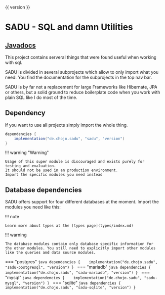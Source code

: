 {{ version }}

# SADU - SQL and damn Utilities

## [Javadocs](https://rainbowdashlabs.github.io/sadu/)

This project contains serveral things that were found useful when working with sql.

SADU is divided in several subprojects which allow to only import what you need. You find the documentation for the subprojects in the top nav bar.

SADU is by far not a replacement for large Frameworks like Hibernate, JPA or others, but a solid ground to reduce boilerplate code when
you work with plain SQL like I do most of the time.

## Dependency

If you want to use all projects simply import the whole thing.

```java
dependencies {   
    implementation("de.chojo.sadu", "sadu", "version")
}
```

!!! warning "Warning"

    Usage of this super module is discouraged and exists purely for testing and evaluation.
    It should not be used in an production environment.
    Import the specific modules you need instead

## Database dependencies

SADU offers support for four different databases at the moment. Import the modules you need like this:

<!-- @formatter:off -->

!!! note

    Learn more about types at the [types page](types/index.md)

!!! warning

    The database modules contain only database specific information for the other modules. You still need to explicitly import other modules like the queries and data source modules.

=== "postgres"
    ```java
    dependencies {   
        implementation("de.chojo.sadu", "sadu-postgresql", "version")
    }
    ```
=== "mariadb"
    ```java
    dependencies {   
        implementation("de.chojo.sadu", "sadu-mariadb", "version")
    }
    ```
=== "mysql"
    ```java
    dependencies {   
        implementation("de.chojo.sadu", "sadu-mysql", "version")
    }
    ```
=== "sqlite"
    ```java
    dependencies {   
        implementation("de.chojo.sadu", "sadu-sqlite", "version")
    }
    ```
